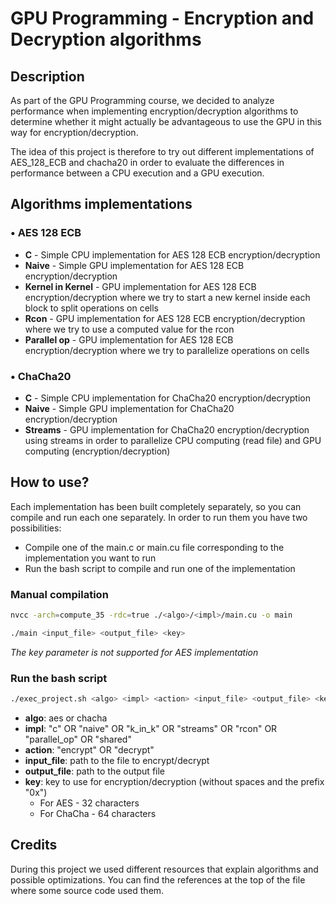 # GPU Programming - Encryption and Decryption algorithms

## Description
As part of the GPU Programming course, we decided to analyze performance when implementing encryption/decryption 
algorithms to determine whether it might actually be advantageous to use the GPU in this way for encryption/decryption.

The idea of this project is therefore to try out different implementations of AES_128_ECB and chacha20 in order to
evaluate the differences in performance between a CPU execution and a GPU execution.

## Algorithms implementations
### • AES 128 ECB
- **C** - Simple CPU implementation for AES 128 ECB encryption/decryption
- **Naive** - Simple GPU implementation for AES 128 ECB encryption/decryption
- **Kernel in Kernel** - GPU implementation for AES 128 ECB encryption/decryption where we try to start a new kernel
inside each block to split operations on cells
- **Rcon** - GPU implementation for AES 128 ECB encryption/decryption where we try to use a computed value for the rcon
- **Parallel op** - GPU implementation for AES 128 ECB encryption/decryption where we try to parallelize operations on cells

### • ChaCha20
- **C** - Simple CPU implementation for ChaCha20 encryption/decryption
- **Naive** - Simple GPU implementation for ChaCha20 encryption/decryption
- **Streams** - GPU implementation for ChaCha20 encryption/decryption using streams in order to parallelize CPU computing
(read file) and GPU computing (encryption/decryption)

## How to use?
Each implementation has been built completely separately, so you can compile and run each one separately. In order to 
run them you have two possibilities:
- Compile one of the main.c or main.cu file corresponding to the implementation you want to run
- Run the bash script to compile and run one of the implementation

### Manual compilation
```bash
nvcc -arch=compute_35 -rdc=true ./<algo>/<impl>/main.cu -o main

./main <input_file> <output_file> <key>
```
*The key parameter is not supported for AES implementation*

### Run the bash script
```bash
./exec_project.sh <algo> <impl> <action> <input_file> <output_file> <key>
```
- **algo**: aes or chacha
- **impl**: "c" OR "naive" OR "k_in_k" OR "streams" OR "rcon" OR "parallel_op" OR "shared"
- **action**: "encrypt" OR "decrypt"
- **input_file**: path to the file to encrypt/decrypt
- **output_file**: path to the output file
- **key**: key to use for encryption/decryption (without spaces and the prefix "0x")
  - For AES - 32 characters
  - For ChaCha - 64 characters

## Credits
During this project we used different resources that explain algorithms and possible optimizations. You can find the 
references at the top of the file where some source code used them.